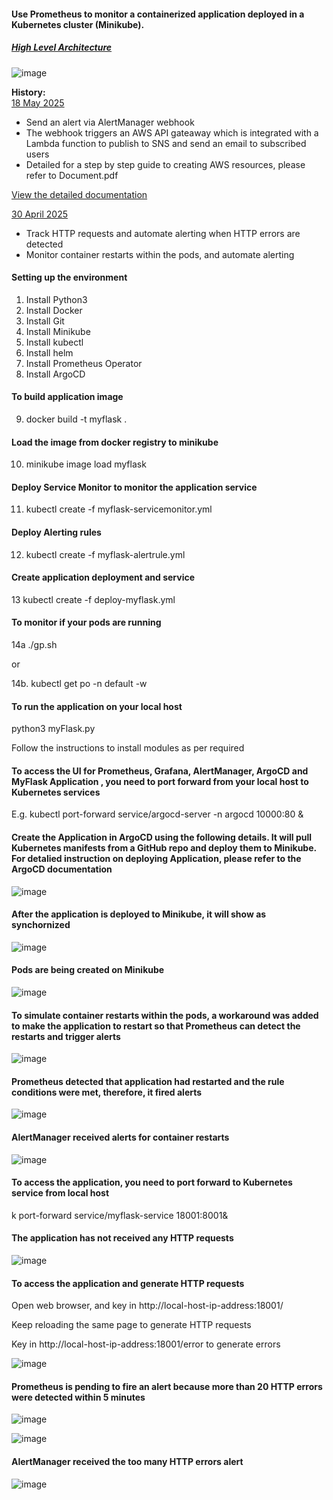 #### Use Prometheus to monitor a containerized application deployed in a Kubernetes cluster (Minikube).

##### <ins>High Level Architecture<ins> 
![image](https://github.com/user-attachments/assets/8692fd6f-f954-488a-8960-23e29548cff0)




  **History:**  
  <ins>18 May 2025</ins>  

  - Send an alert via AlertManager webhook
  - The webhook triggers an AWS API gateaway which is integrated with a Lambda function to publish to SNS and send an email to subscribed users
  - Detailed for a step by step guide to creating AWS resources, please refer to Document.pdf

[View the detailed documentation](Document.pdf)

  
  <ins>30 April 2025</ins>  

   - Track HTTP requests and automate alerting when HTTP errors are detected  
   - Monitor container restarts within the pods, and automate alerting  


  
#### Setting up the environment
1. Install Python3
2. Install Docker
3. Install Git
4. Install Minikube
5. Install kubectl
6. Install helm
7. Install Prometheus Operator 
8. Install ArgoCD 

#### To build application image 
9. docker build -t myflask .

#### Load the image from docker registry to minikube
10. minikube image load myflask 

#### Deploy Service Monitor to monitor the application service
11. kubectl create -f myflask-servicemonitor.yml 

#### Deploy Alerting rules
12. kubectl create -f myflask-alertrule.yml

#### Create application deployment and service
13 kubectl create -f deploy-myflask.yml

#### To monitor if your pods are running
14a ./gp.sh  

or  

14b. kubectl get po -n default -w 


#### To run the application on your local host
 python3 myFlask.py  
 
Follow the instructions to install modules as per required


#### To access the UI for Prometheus, Grafana, AlertManager, ArgoCD and MyFlask Application , you need to port forward from your local host to Kubernetes services
E.g. kubectl port-forward service/argocd-server -n argocd  10000:80 & 

#### Create the Application in ArgoCD using the following details. It will pull Kubernetes manifests from a GitHub repo and deploy them to Minikube. For detalied instruction on deploying Application, please refer to the ArgoCD documentation

![image](https://github.com/user-attachments/assets/1bed5ad9-437c-4b3d-b48e-6a9f0003318b)


#### After the application is deployed to Minikube, it will show as synchornized

![image](https://github.com/user-attachments/assets/10a4774f-fe42-4aef-916f-45e07b839572)

#### Pods are being created on Minikube

![image](https://github.com/user-attachments/assets/a6a3fe00-b868-4ac1-81f9-3dfb158355e9)

#### To simulate container restarts within the pods, a workaround was added to make the application to restart so that Prometheus can detect the restarts and trigger alerts

![image](https://github.com/user-attachments/assets/9041f5bc-bd9b-4c26-8128-92e68164859d)

#### Prometheus detected that application had restarted and the rule conditions were met, therefore, it fired alerts

![image](https://github.com/user-attachments/assets/8f8e1e51-0fb2-4fd5-a4e1-32aaf207c352)

#### AlertManager received alerts for container restarts

![image](https://github.com/user-attachments/assets/0734e49f-93e4-45cb-8c6d-05c1711d4fc7)



#### To access the application, you need to port forward to Kubernetes service from local host

k port-forward service/myflask-service 18001:8001&

#### The application has not received any HTTP requests

![image](https://github.com/user-attachments/assets/28984e54-d240-4fb5-a68f-148c6b7cc345)

#### To access the application and generate HTTP requests

Open web browser, and key in http://local-host-ip-address:18001/  

Keep reloading the same page to generate HTTP requests  

Key in http://local-host-ip-address:18001/error to generate errors


![image](https://github.com/user-attachments/assets/c3277383-c923-4b6c-9564-ecf6e650eb08)


#### Prometheus is pending to fire an alert because more than 20 HTTP errors were detected within 5 minutes  

![image](https://github.com/user-attachments/assets/06feb810-7076-4dc9-bd7c-28910f1744af)


![image](https://github.com/user-attachments/assets/755a8028-e8dd-49f6-b84f-bf7bfada82c8)


#### AlertManager received the too many HTTP errors alert
![image](https://github.com/user-attachments/assets/65ac9e9a-61ef-4e3e-b282-afeedd5241d0)




